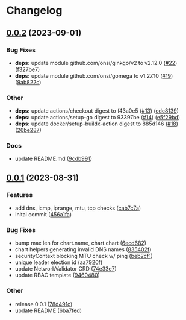 # Changelog

## [0.0.2](https://github.com/spectrocloud-labs/valid8or-plugin-network/compare/v0.0.1...v0.0.2) (2023-09-01)


### Bug Fixes

* **deps:** update module github.com/onsi/ginkgo/v2 to v2.12.0 ([#22](https://github.com/spectrocloud-labs/valid8or-plugin-network/issues/22)) ([f327be7](https://github.com/spectrocloud-labs/valid8or-plugin-network/commit/f327be73080ee2f51597473e6b138bdb1a8f5e58))
* **deps:** update module github.com/onsi/gomega to v1.27.10 ([#19](https://github.com/spectrocloud-labs/valid8or-plugin-network/issues/19)) ([9ab822c](https://github.com/spectrocloud-labs/valid8or-plugin-network/commit/9ab822c231aa63c538cc95369bfffeb2231a21b0))


### Other

* **deps:** update actions/checkout digest to f43a0e5 ([#13](https://github.com/spectrocloud-labs/valid8or-plugin-network/issues/13)) ([cdc8139](https://github.com/spectrocloud-labs/valid8or-plugin-network/commit/cdc81390456334988680ca43cf831255af4f71cb))
* **deps:** update actions/setup-go digest to 93397be ([#14](https://github.com/spectrocloud-labs/valid8or-plugin-network/issues/14)) ([e5f29bd](https://github.com/spectrocloud-labs/valid8or-plugin-network/commit/e5f29bd94cd5cf93166c92161974ed42bda2303e))
* **deps:** update docker/setup-buildx-action digest to 885d146 ([#18](https://github.com/spectrocloud-labs/valid8or-plugin-network/issues/18)) ([26be287](https://github.com/spectrocloud-labs/valid8or-plugin-network/commit/26be28723eae14ac0ff0a4a2b95c97c17c051c8e))


### Docs

* update README.md ([9cdb991](https://github.com/spectrocloud-labs/valid8or-plugin-network/commit/9cdb9919345312ca9e52d751ff41cdc102957486))

## [0.0.1](https://github.com/spectrocloud-labs/valid8or-plugin-network/compare/v0.0.1...v0.0.1) (2023-08-31)


### Features

* add dns, icmp, iprange, mtu, tcp checks ([cab7c7a](https://github.com/spectrocloud-labs/valid8or-plugin-network/commit/cab7c7a34d6815572c3c37eeb799fca887ed850b))
* inital commit ([456a1fa](https://github.com/spectrocloud-labs/valid8or-plugin-network/commit/456a1faf45afb45c2604efbd4bae9872e8aa8e1b))


### Bug Fixes

* bump max len for chart.name, chart.chart ([6ecd682](https://github.com/spectrocloud-labs/valid8or-plugin-network/commit/6ecd682053f99f6a6ec5a3a5caee55678163f66a))
* chart helpers generating invalid DNS names ([835402f](https://github.com/spectrocloud-labs/valid8or-plugin-network/commit/835402fc427e623fad8df635cb6fd0c5e0d4045d))
* securityContext blocking MTU check w/ ping ([beb2cf1](https://github.com/spectrocloud-labs/valid8or-plugin-network/commit/beb2cf1d940aeb6d3d07b022eb81e4c284e01da1))
* unique leader election id ([aa7920f](https://github.com/spectrocloud-labs/valid8or-plugin-network/commit/aa7920f45de86c85f9f05c96ecdada68a8f02780))
* update NetworkValidator CRD ([74e33e7](https://github.com/spectrocloud-labs/valid8or-plugin-network/commit/74e33e70d71441a4c0eaa2f28c1668bcc0e8a4fd))
* update RBAC template ([9460480](https://github.com/spectrocloud-labs/valid8or-plugin-network/commit/94604808b1a0c89fcaed5ef4c2c6c1dfe8fea250))


### Other

* release 0.0.1 ([78d491c](https://github.com/spectrocloud-labs/valid8or-plugin-network/commit/78d491cda744e2048673c912169539cc31b27d2f))
* update README ([6ba7fed](https://github.com/spectrocloud-labs/valid8or-plugin-network/commit/6ba7fed3c0e0c18ccfafe6a836f868a11f69b228))
